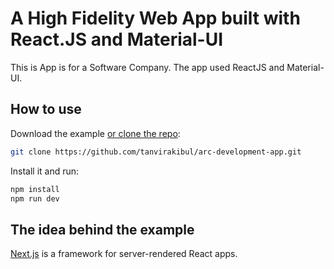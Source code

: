# A High Fidelity Web App built with React.JS and Material-UI

This is App is for a Software Company. The app used ReactJS and Material-UI.

## How to use

Download the example [or clone the repo](https://github.com/mui-org/material-ui):

```sh
git clone https://github.com/tanvirakibul/arc-development-app.git 
```

Install it and run:

```sh
npm install
npm run dev
```
## The idea behind the example

[Next.js](https://github.com/zeit/next.js) is a framework for server-rendered React apps.
